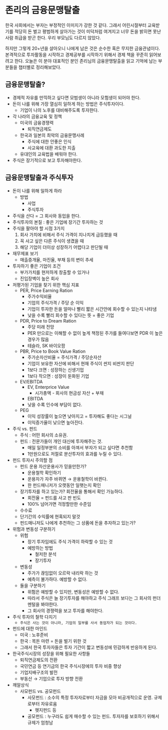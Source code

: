 # 존리의 금융문맹탈출

한국 사회에서는 부자는 부정적인 이미지가 강한 것 같다. 그래서 어린시절부터 교육받기를 적당히 돈 벌고 평범하게 살아가는 것이 미덕처럼 여겨지고 너무 돈을 밝히면 못난 사람 취급을 받곤 한다. 우리 부모님도 다르지 않았다.

하지만 그렇게 20+년을 살아오니 나에게 남은 것은 순수한 혹은 무지한 금융관념이다. 본격적으로 투자활동을 시작하고 경제공부를 시작하기 위해서 경제 책을 꾸준히 읽어보려고 한다. 오늘은 이 분야 대표적인 분인 존리님의 금융문맹탈출을 읽고 기억에 남는 부분들을 챕터별로 정리해보았다.

## 금융문맹탈출?

* 경제적 자유를 만끽하고 싶다면 모범생이 아니라 모험생이 되어야 한다.
* 돈이 나를 위해 가장 열심히 일하게 하는 방법은 주식투자이다.
  * 기업이 나의 노후를 대비해주도록 투자한다.
* 각 나라의 금융교육 및 정책
  * 미국의 금융경쟁력
    * 퇴직연금제도
  * 한국과 일본의 최악의 금융문맹사례
    * 주식에 대한 안좋은 인식
    * 사교육에 대환 과도한 지출
  * 유대인의 교육법을 배워야 한다.
* 주식은 장기적으로 보고 투자해야한다.



## 금융문맹탈출과 주식투자

* 돈이 나를 위해 일하게 하라
  * 방법
    * 사업
    * 주식투자
* 주식을 산다 = 그 회사와 동업을 한다.
* 주식투자의 본질 : 좋은 기업에 장기간 투자하는 것
* 주식을 팔아야 할 시점 3가지
  1. 회사 가치에 비해서 주식 가격이 지나치게 급등했을 때
  2. 꼭 사고 싶은 다른 주식이 생겼을 때
  3. 해당 기업이 더이상 성장하기 어렵다고 판단될 때
* 재무제표 보기
  * 매출증개율, 마진율, 부채 등의 변이 추세
* 투자하기 좋은 기업이 조건
  * 부가가치를 현저하게 창출할 수 있거나
  * 진입장벽이 높은 회사
* 저평가된 기업을 찾기 위한 핵심 지표
  * PER, Price Earning Ration
    * 주가수익비율
    * 기업의 주식가격 / 주당 순 이익
    * 기업이 투자한 돈을 얼마나 빨리 짧은 시간안에 회수할 수 있는지 나타냄
    * 낮을 수록 빨리 회수할 수 있다는 뜻 = 좋은 기업
  * PDR, Price to Dream Ration
    * 주당 미래 전망
    * PER 만으로는 이해할 수 없이 높게 책정된 주가를 들여다보면 PDR 이 높은 경우가 많음
    * 테슬라, SK 바이오팜
  * PBR, Price to Book Value Ration
    * 주가순자산비율 = 주식가격 / 주당순자산
    * 기업이 보유한 자산에 비해서 현재 주식이 싼지 비싼지 판단
    * 1보다 크면 : 성장하는 신생기업
    * 1보다 작으면 : 성장이 둔화된 기업
  * EV/EBITDA
    * EV, Enterprice Value
      * 시가총액 - 회사의 현금성 자산 + 부채
    * EBITDA
    * 낮을 수록 인수에 부담이 없다.
  * PEG
    * 이익 성장률이 높으면 낮아지고 = 투자해도 좋다는 시그널
    * 이익증가율이 낮으면 높아진다.
* 주식 vs. 펀드
  * 주식 : 어떤 회사의 소유권.
  * 펀드 : 전문가들이 개인 대신에 투자해주는 것.
    * 매일 일정부분의 소비를 아껴서 부자가 되고 싶다면 추천함
    * 1만원으로도 저절로 분산투자의 효과를 누릴 수 있다.
* 펀드 투자시 주의할 점
  * 펀드 운용 자산운용사가 믿을만한가?
    * 운용철학 확인하기
    * 운용자가 자주 바뀌면 → 운용철학이 바뀐다.
    * 한 펀드매니저가 오랫동안 일햇는지 확인
  * 장기투자를 하고 있는가? 회전율을 통해서 확인 가능하다.
    * 회전율 = 펀드를 사고 판 빈도
    * 100% 넘어가면 걱정할만한 수준임
  * 수수료
  * 단기간의 수익률에 현혹되지 말것
  * 펀드매니저도 나에게 추천하는 그 상품에 돈을 추자하고 있는가?
* 위험과 변동성 구분하기
  * 위험
    * 장기 투자임에도 주식 가격이 하락할 수 있는 것
    * 예방하는 방법
      * 철저한 분석
      * 장기투자
  * 변동성
    * 주가가 끊임없이 오르락 내리락 하는 것
    * 예측이 불가하다. 예방할 수 없다.
  * 둘을 구분하기
    * 위험은 예방할 수 있지만, 변동성은 예방할 수 없다.
    * 따라서 주식은 늘 장기투자를 해야하고 주식 그래프 보다는 그 회사의 펀더멘털을 봐야한다.
    * 그 회사의 경쟁력을 보고 투자를 해야한다.
* 주식 투자의 철학 다지기
  * `주식은 사는 것이 아니라, 기업의 일부를 사서 동업자가 되는 것이다.`
* 펀드에 대한 마인드
  * 미국 : 노후준비
  * 한국 : 목돈 마련 = 돈을 벌기 위한 것
  * 그래서 한국 투자자들은 투자 기간이 짧고 변동성에 민감하게 반응하게 된다.
* 한국주식시장의 성장을 위해 필요한 사항들
  * 퇴직연금제도의 전환
  * 국민연금 등 연기금의 한국 주식시장에의 투자 비중 향상
  * 기업지배구조의 발전
  * 부동산 → 기업으로 투자 방향 전환
* 깨알상식
  * 사모펀드 vs. 공모펀드
    * 사모펀드 : 소수의 특정 투자자로부터 자금을 모아 비공개적으로 운영. 규제로부터 자유로움
      * 헷지펀드 등
    * 공모펀드 : 누구라도 쉽게 매수할 수 있는 펀드. 투자자를 보호하기 위해서 규제가 엄청남
